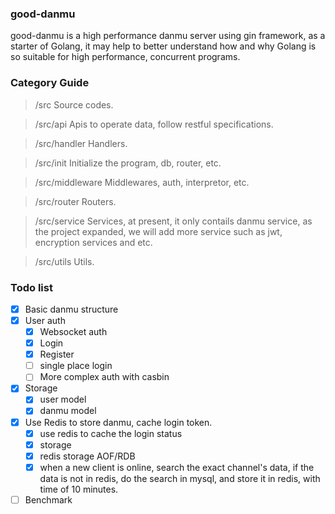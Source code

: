 <!--
 * @Descripttion: your project
 * @version: 1.0
 * @Author: Nickname4th
 * @Date: 2021-05-22 16:56:06
 * @LastEditors: Nickname4th
 * @LastEditTime: 2021-05-23 21:53:08
-->

### good-danmu
good-danmu is a high performance danmu server using gin framework, as a starter of Golang, it may help to better
understand how and why Golang is so suitable for high performance, concurrent programs.

### Category Guide
> /src Source codes.

> /src/api Apis to operate data, follow restful specifications.

> /src/handler Handlers.

> /src/init Initialize the program, db, router, etc.

> /src/middleware Middlewares, auth, interpretor, etc.

> /src/router Routers.

> /src/service Services, at present, it only contails danmu service, as the project expanded, we will add more service such as jwt, encryption services and etc.

> /src/utils Utils.

### Todo list
- [x] Basic danmu structure
- [x] User auth
  - [x] Websocket auth
  - [x] Login
  - [x] Register
  - [ ] single place login
  - [ ] More complex auth with casbin
- [x] Storage
  - [x] user model
  - [x] danmu model
- [x] Use Redis to store danmu, cache login token.
  - [x] use redis to cache the login status
  - [x] storage
  - [x] redis storage AOF/RDB
  - [x] when a new client is online, search the exact channel's data, if the data is not in redis, do the search in mysql, and store it in redis, with time of 10 minutes.
- [ ] Benchmark